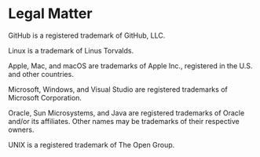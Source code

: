 # Legal Matter

GitHub is a registered trademark of GitHub, LLC.

Linux is a trademark of Linus Torvalds.

Apple, Mac, and macOS are trademarks of Apple Inc., registered in the U.S. and other countries.

Microsoft, Windows, and Visual Studio are registered trademarks of Microsoft Corporation.

Oracle, Sun Microsystems, and Java are registered trademarks of Oracle and/or its affiliates. Other names may be trademarks of their respective owners.

UNIX is a registered trademark of The Open Group.
